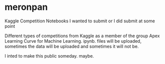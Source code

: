 # meronpan
Kaggle Competition Notebooks I wanted to submit or I did submit at some point

Different types of competitions from Kaggle as a member of the group Apex Learning Curve for Machine Learning.
ipynb. files will be uploaded, sometimes the data will be uploaded and sometimes it will not be.

I inted to make this public someday. maybe.


